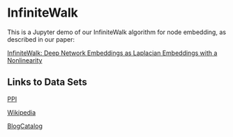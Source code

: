 # InfiniteWalk

This is a Jupyter demo of our InfiniteWalk algorithm for node embedding, as described in our paper:

[InfiniteWalk: Deep Network Embeddings as Laplacian Embeddings with a Nonlinearity](https://arxiv.org/abs/2006.00094)


## Links to Data Sets

[PPI](http://snap.stanford.edu/node2vec/Homo_sapiens.mat)

[Wikipedia](http://snap.stanford.edu/node2vec/POS.mat)

[BlogCatalog](http://leitang.net/code/social-dimension/data/blogcatalog.mat)
